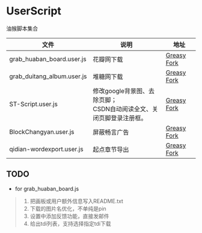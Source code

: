 # UserScript
油猴脚本集合

| 文件  |  说明 |  地址 |
| ------------ | ------------ | ------------ |
| grab_huaban_board.user.js  | 花瓣网下载 |  [Greasy Fork](https://greasyfork.org/zh-CN/scripts/368427-%E8%8A%B1%E7%93%A3%E7%BD%91%E4%B8%8B%E8%BD%BD) |
| grab_duitang_album.user.js  | 堆糖网下载  | [Greasy Fork](https://greasyfork.org/zh-CN/scripts/369842-%E5%A0%86%E7%B3%96%E7%BD%91%E4%B8%8B%E8%BD%BD)  |
| ST-Script.user.js  | 修改google背景图、去除页脚；<br/>CSDN自动阅读全文、关闭页脚登录注册框。 | [Greasy Fork](https://greasyfork.org/zh-CN/scripts/369512-st-script)  |
| BlockChangyan.user.js  | 屏蔽畅言广告  | [Greasy Fork](https://greasyfork.org/zh-CN/scripts/369267-%E5%B1%8F%E8%94%BD%E7%95%85%E8%A8%80%E5%B9%BF%E5%91%8A)  |
| qidian-wordexport.user.js  | 起点章节导出  |  [Greasy Fork](https://greasyfork.org/zh-CN/scripts/369311-%E8%B5%B7%E7%82%B9%E7%AB%A0%E8%8A%82%E5%AF%BC%E5%87%BA) |


## TODO

* for grab_huaban_board.js

> 1. 把画板或用户额外信息写入README.txt
> 2. 下载的图片名优化，不单纯是pin
> 3. 设置中添加反馈功能，直接发邮件
> 4. 给出tdi列表，支持选择指定tdi下载

